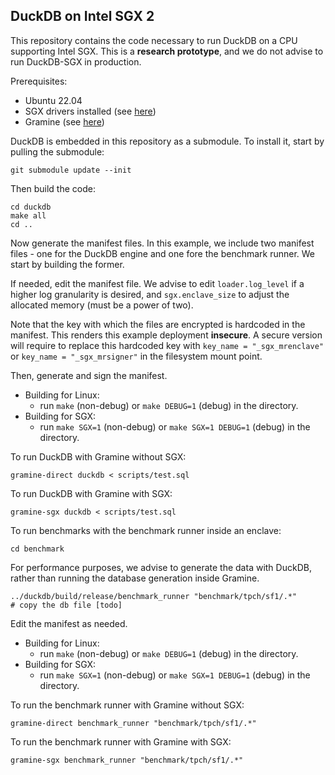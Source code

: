 ## DuckDB on Intel SGX 2

This repository contains the code necessary to run DuckDB on a CPU supporting Intel SGX. This is a **research prototype**, and we do not advise to run DuckDB-SGX in production. 

Prerequisites:

* Ubuntu 22.04
* SGX drivers installed (see [here](https://github.com/intel/linux-sgx))
* Gramine (see [here](https://gramine.readthedocs.io/en/latest/installation.html))

DuckDB is embedded in this repository as a submodule. To install it, start by pulling the submodule:

```shell
git submodule update --init
```

Then build the code:

```shell
cd duckdb
make all
cd ..
```

Now generate the manifest files. In this example, we include two manifest files - one for the DuckDB engine and one fore the benchmark runner. We start by building the former.

If needed, edit the manifest file. We advise to edit `loader.log_level` if a higher log granularity is desired, and `sgx.enclave_size` to adjust the allocated memory (must be a power of two). 

Note that the key with which the files are encrypted is hardcoded in the manifest. This renders this example deployment **insecure**. A secure version will require to replace this hardcoded key with `key_name = "_sgx_mrenclave"` or `key_name = "_sgx_mrsigner"` in the filesystem mount point. 

Then, generate and sign the manifest.

* Building for Linux: 
  * run `make` (non-debug) or `make DEBUG=1` (debug) in the directory.
* Building for SGX: 
  * run `make SGX=1` (non-debug) or `make SGX=1 DEBUG=1` (debug) in the directory.

To run DuckDB with Gramine without SGX:

```shell
gramine-direct duckdb < scripts/test.sql
```

To run DuckDB with Gramine with SGX:

```shell
gramine-sgx duckdb < scripts/test.sql
```

To run benchmarks with the benchmark runner inside an enclave:

```shell
cd benchmark
```

For performance purposes, we advise to generate the data with DuckDB, rather than running the database generation inside Gramine.

```shell
../duckdb/build/release/benchmark_runner "benchmark/tpch/sf1/.*"
# copy the db file [todo]
```

Edit the manifest as needed.

* Building for Linux: 
  * run `make` (non-debug) or `make DEBUG=1` (debug) in the directory.
* Building for SGX: 
  * run `make SGX=1` (non-debug) or `make SGX=1 DEBUG=1` (debug) in the directory.

To run the benchmark runner with Gramine without SGX:

```shell
gramine-direct benchmark_runner "benchmark/tpch/sf1/.*"
```

To run the benchmark runner with Gramine with SGX:

```shell
gramine-sgx benchmark_runner "benchmark/tpch/sf1/.*"
```

